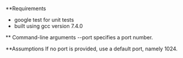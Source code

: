 **Requirements
- google test for unit tests
- built using gcc version 7.4.0

** Command-line arguments
\--port specifies a port number.

**Assumptions
If no port is provided, use a default port, namely 1024.
